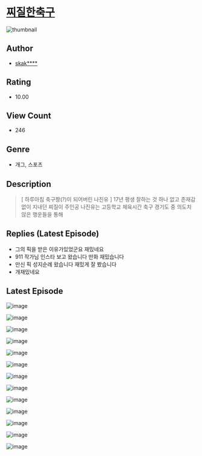 # [찌질한축구](https://comic.naver.com/challenge/list?titleId=810642)
![thumbnail](https://image-comic.pstatic.net/user_contents_data/challenge_comic/2023/05/24/169628/upload_3689400492627211618_480x623.jpeg)

## Author
- [skak****](https://comic.naver.com/artistTitle?id=169628)

## Rating
- 10.00

## View Count
- 246

## Genre
- 개그, 스포츠

## Description
> [ 하루아침 축구짱(?)이 되어버린 나진유 ] 17년 평생 잘하는 것 하나 없고 존재감 없이 지내던 찌질이 주인공 나진유는 고등학교 체육시간 축구 경기도 중 의도치 않은 행운들을 통해

## Replies (Latest Episode)
- 그의 픽을 받은 이유가있었군요 재밌네요
- 911 작가님 인스타 보고 왔습니다 만화 재밌습니다
- 만신 픽 성지순례 왔습니다 재밌게 잘 봤습니다
- 개재밌네요

## Latest Episode
![image](https://image-comic.pstatic.net/user_contents_data/challenge_comic/2023/05/24/169628/upload_3617294532073763126.jpeg)

![image](https://image-comic.pstatic.net/user_contents_data/challenge_comic/2023/05/24/169628/upload_3918804810537644344.jpeg)

![image](https://image-comic.pstatic.net/user_contents_data/challenge_comic/2023/05/24/169628/upload_7148166324181022775.jpeg)

![image](https://image-comic.pstatic.net/user_contents_data/challenge_comic/2023/05/24/169628/upload_3617908042502650162.jpeg)

![image](https://image-comic.pstatic.net/user_contents_data/challenge_comic/2023/05/24/169628/upload_4122823568790939184.jpeg)

![image](https://image-comic.pstatic.net/user_contents_data/challenge_comic/2023/05/24/169628/upload_7365413105833422898.jpeg)

![image](https://image-comic.pstatic.net/user_contents_data/challenge_comic/2023/05/24/169628/upload_7077181844904764981.jpeg)

![image](https://image-comic.pstatic.net/user_contents_data/challenge_comic/2023/05/24/169628/upload_4050198623280129074.jpeg)

![image](https://image-comic.pstatic.net/user_contents_data/challenge_comic/2023/05/24/169628/upload_3630236861985732708.jpeg)

![image](https://image-comic.pstatic.net/user_contents_data/challenge_comic/2023/05/24/169628/upload_3559591255743816756.jpeg)

![image](https://image-comic.pstatic.net/user_contents_data/challenge_comic/2023/05/24/169628/upload_3631649954326392886.jpeg)

![image](https://image-comic.pstatic.net/user_contents_data/challenge_comic/2023/05/24/169628/upload_3760847844088492600.jpeg)

![image](https://image-comic.pstatic.net/user_contents_data/challenge_comic/2023/05/24/169628/upload_7089617309315445044.jpeg)
